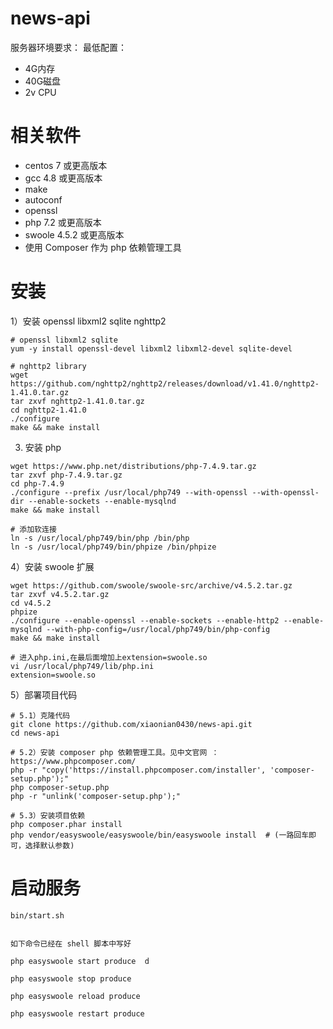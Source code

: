# news-api

服务器环境要求：
最低配置：
- 4G内存
- 40G磁盘
- 2v CPU

# 相关软件

- centos 7 或更高版本
- gcc 4.8 或更高版本
- make
- autoconf
- openssl
- php 7.2 或更高版本
- swoole 4.5.2 或更高版本
- 使用 Composer 作为 php 依赖管理工具


# 安装

1）安装 openssl libxml2 sqlite nghttp2
```
# openssl libxml2 sqlite
yum -y install openssl-devel libxml2 libxml2-devel sqlite-devel

# nghttp2 library
wget https://github.com/nghttp2/nghttp2/releases/download/v1.41.0/nghttp2-1.41.0.tar.gz
tar zxvf nghttp2-1.41.0.tar.gz
cd nghttp2-1.41.0
./configure
make && make install
```


3) 安装 php
```
wget https://www.php.net/distributions/php-7.4.9.tar.gz
tar zxvf php-7.4.9.tar.gz
cd php-7.4.9
./configure --prefix /usr/local/php749 --with-openssl --with-openssl-dir --enable-sockets --enable-mysqlnd
make && make install

# 添加软连接
ln -s /usr/local/php749/bin/php /bin/php
ln -s /usr/local/php749/bin/phpize /bin/phpize
```


4）安装 swoole 扩展
```
wget https://github.com/swoole/swoole-src/archive/v4.5.2.tar.gz
tar zxvf v4.5.2.tar.gz
cd v4.5.2
phpize
./configure --enable-openssl --enable-sockets --enable-http2 --enable-mysqlnd --with-php-config=/usr/local/php749/bin/php-config
make && make install

# 进入php.ini,在最后面增加上extension=swoole.so
vi /usr/local/php749/lib/php.ini
extension=swoole.so
```


5）部署项目代码

```
# 5.1）克隆代码
git clone https://github.com/xiaonian0430/news-api.git
cd news-api

# 5.2）安装 composer php 依赖管理工具。见中文官网 ： https://www.phpcomposer.com/
php -r "copy('https://install.phpcomposer.com/installer', 'composer-setup.php');"
php composer-setup.php
php -r "unlink('composer-setup.php');"

# 5.3）安装项目依赖
php composer.phar install
php vendor/easyswoole/easyswoole/bin/easyswoole install  # (一路回车即可，选择默认参数)
```


# 启动服务
```
bin/start.sh


如下命令已经在 shell 脚本中写好

php easyswoole start produce  d

php easyswoole stop produce

php easyswoole reload produce

php easyswoole restart produce
```
